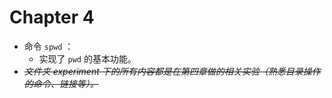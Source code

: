 # Chapter 4

- 命令 `spwd` ：
  - 实现了 `pwd` 的基本功能。
- ~~*文件夹 experiment 下的所有内容都是在第四章做的相关实验（熟悉目录操作的命令、链接等）。*~~